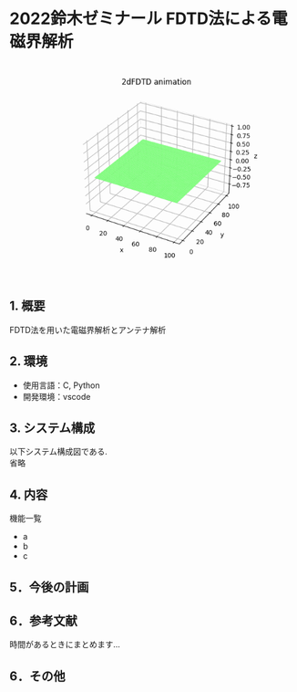 # 2022鈴木ゼミナール FDTD法による電磁界解析
![gif](ゼミナール/2dFDTD_3d_thr.gif)

## 1. 概要
FDTD法を用いた電磁界解析とアンテナ解析

## 2. 環境
- 使用言語：C, Python
- 開発環境：vscode

## 3. システム構成
以下システム構成図である.  
省略

## 4. 内容
機能一覧
- a
- b
- c

## 5．今後の計画

## 6．参考文献
時間があるときにまとめます...

## 6．その他
